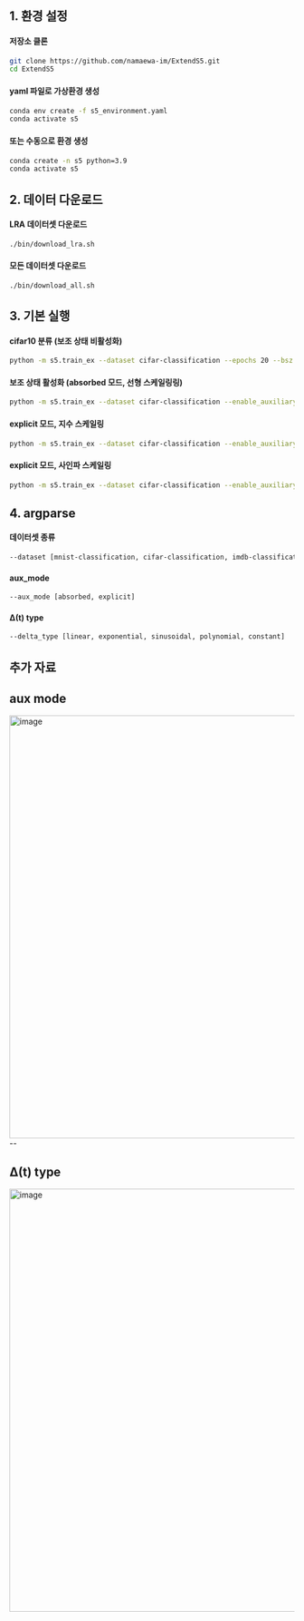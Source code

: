 
## 1. 환경 설정

#### 저장소 클론
```bash
git clone https://github.com/namaewa-im/ExtendS5.git
cd ExtendS5
```

#### yaml 파일로 가상환경 생성
```bash
conda env create -f s5_environment.yaml
conda activate s5
```

#### 또는 수동으로 환경 생성
```bash
conda create -n s5 python=3.9
conda activate s5
```

## 2. 데이터 다운로드

#### LRA 데이터셋 다운로드
```bash
./bin/download_lra.sh
```

#### 모든 데이터셋 다운로드
```bash
./bin/download_all.sh
```

## 3. 기본 실행

#### cifar10 분류 (보조 상태 비활성화)
```bash
python -m s5.train_ex --dataset cifar-classification --epochs 20 --bsz 32
```
#### 보조 상태 활성화 (absorbed 모드, 선형 스케일링링)
```bash
python -m s5.train_ex --dataset cifar-classification --enable_auxiliary --aux_mode absorbed --delta_type linear --epochs 20 --bsz 32
```
#### explicit 모드, 지수 스케일링
```bash
python -m s5.train_ex --dataset cifar-classification --enable_auxiliary --aux_mode explicit --delta_type linear --epochs 20 --bsz 32
```
#### explicit 모드, 사인파 스케일링
```bash
python -m s5.train_ex --dataset cifar-classification --enable_auxiliary --aux_mode explicit --delta_type sinusoidal --epochs 20 --bsz 32
```

## 4. argparse
#### 데이터셋 종류
```bash
--dataset [mnist-classification, cifar-classification, imdb-classification, litsops-classification, pathfinder-classification]
```
#### aux_mode
```bash
--aux_mode [absorbed, explicit]
```
#### Δ(t) type
```bash
--delta_type [linear, exponential, sinusoidal, polynomial, constant]
```

## 추가 자료
## aux mode
<img width="600" height="746" alt="image" src="https://github.com/user-attachments/assets/447cd98b-94d1-42f1-a33c-98cf2cd0b680" />
--

## Δ(t) type
<img width="641" height="746" alt="image" src="https://github.com/user-attachments/assets/e1d75187-b65f-44cb-97e7-27d581aa1da9" />

